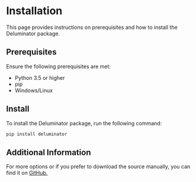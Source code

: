 # Installation

This page provides instructions on prerequisites and how to install the Deluminator package.

## Prerequisites

Ensure the following prerequisites are met:

- Python 3.5 or higher
- pip
- Windows/Linux

## Install

To install the Deluminator package, run the following command:

```bash
pip install deluminator
```


## Additional Information
For more options or if you prefer to download the source manually, you can find it on [GitHub.](https://github.com/hxrshdeepsingh/deluminator)